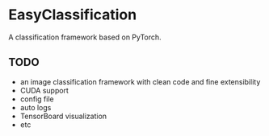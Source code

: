 # EasyClassification
A classification framework based on PyTorch.

## TODO

- an image classification framework with clean code and fine extensibility
- CUDA support
- config file
- auto logs
- TensorBoard visualization
- etc
